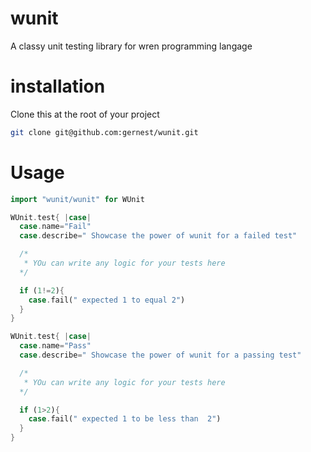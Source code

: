 # wunit 
A classy unit testing library for wren programming langage

# installation

Clone this at the root of your project
```bash
git clone git@github.com:gernest/wunit.git
```

# Usage
```dart
import "wunit/wunit" for WUnit

WUnit.test{ |case|
  case.name="Fail"
  case.describe=" Showcase the power of wunit for a failed test"

  /*
   * YOu can write any logic for your tests here
  */ 

  if (1!=2){
    case.fail(" expected 1 to equal 2")
  }
}

WUnit.test{ |case|
  case.name="Pass"
  case.describe=" Showcase the power of wunit for a passing test"

  /*
   * YOu can write any logic for your tests here
  */ 

  if (1>2){
    case.fail(" expected 1 to be less than  2")
  }
}
```
